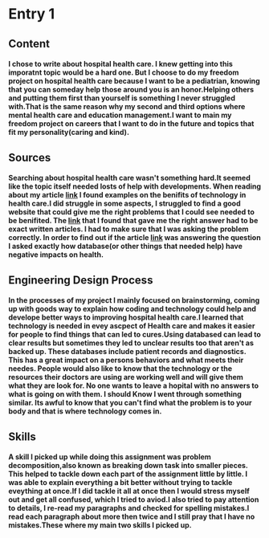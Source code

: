# Entry 1
## Content 
#### I chose to write about hospital health care. I knew getting into this imporatnt topic would be a hard one. But I choose to do my freedom project on hospital health care because I want to be a pediatrian, knowing that you can someday help those around you is an honor.Helping others and putting them first than yourself is something I never struggled with.That is the same reason why my second and third options where mental health care and education management.I want to main my freedom project on careers that I want to do in the future and topics that fit my personality(caring and kind).

## Sources
#### Searching about hospital health care wasn't something hard.It seemed like the topic itself needed losts of help with developments. When reading about my article [link](https://retinalscreenings.com/blog/top-benefits-of-technology-in-healthcare/#:~:text=Electronic%20recordkeeping%20reduces%20many%20of,and%20assist%20with%20imaging%20analysis.) I found examples on the benifits of technology in health care.I did struggle in some aspects, I struggled to find a good website that could give me the right problems that I could see needed to be benifited. The [link](https://hbr.org/2021/12/5-critical-priorities-for-the-u-s-health-care-system) that I found that gave me the right answer had to be exact written articles. I had to make sure that I was asking the problem correctly. In order to find out if the article [link](https://innovaccer.com/resources/blogs/five-ways-poor-data-quality-negatively-impacts-healthcare) was answering the question I asked exactly how database(or other things that needed help) have negative impacts on health. 

## Engineering Design Process 
#### In the processes of my project I mainly focused on brainstorming, coming up with goods way to explain how coding and technology could help and develope better ways to improving hospital health care.I learned that technology is needed in evey ascpect of Health care and makes it easier for people to find things that can led to cures.Using databased can lead to clear results but sometimes they led to unclear results too that aren't as backed up. These databases include patient records and diagnostics. This has a great impact on a persons behaviors and what meets their needes. People would also like to know that the technology or the resources their doctors are using are working well and will give them what they are look for. No one wants to leave a hopital with no answers to what is going on with them. I should Know I went through something similar. Its awful to know that you can't find what the problem is to your body and that is where technology comes in. 



## Skills 
#### A skill I picked up while doing this assignment was problem decomposition,also known as breaking down task into smaller pieces. This helped to tackle down each part of the assignment little by little. I was able to explain everything a bit better without trying to tackle eveything at once.If I did tackle it all at once then I would stress myself out and get all confused, which I tried to aviod.I also tried to pay attention to details, I re-read my paragraphs and checked for spelling mistakes.I read each paragraph about more then twice and I still pray that I have no mistakes.These where my main two skills I picked up.   





